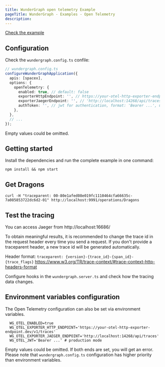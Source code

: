 ```yaml
---
title: WunderGraph open telemetry Example
pageTitle: WunderGraph - Examples - Open Telemetry
description:
---
```


[Check the example](https://github.com/wundergraph/wundergraph/tree/main/examples/open-telemetry)

## Configuration

Check the `wundergraph.config.ts` confile:

```typescript
// wundergraph.config.ts
configureWunderGraphApplication({
  apis: [spacex],
  options: {
    openTelemetry: {
      enabled: true, // default: false
      exporterHttpEndpoint: '', // https://your-otel-http-exporter-endpoint.dev/v1/traces, otel http exporter endpoint
      exporterJaegerEndpoint: '', // 'http://localhost:14268/api/traces' we recommend to use it for development
      authToken: '', // jwt for authentication, format: 'Bearer ...', use for development only, adds authentication header to the exporter
    },
  },
  // ...
});
```

Empty values could be omitted.

## Getting started

Install the dependencies and run the complete example in one command:

```shell
npm install && npm start
```

## Get Dragons

```shell
curl -H "traceparent: 00-80e1afed08e019fc1110464cfa66635c-7a085853722dc6d2-01" http://localhost:9991/operations/Dragons
```

## Test the tracing

You can access Jaeger from http://localhost:16686/

To obtain meaningful results, it is recommended to change the trace id in the request header every time you send a request.
If you don't provide a traceparent header, a new trace id will be generated automatically.

Header format: `traceparent: {version}-{trace_id}-{span_id}-{trace_flags}`
https://www.w3.org/TR/trace-context/#trace-context-http-headers-format

Configure hooks in the `wundergraph.server.ts` and check how the tracing data changes.

## Environment variables configuration

The Open Telemetry configuration can also be set via environment variables.

```shell
  WG_OTEL_ENABLED=true
  WG_OTEL_EXPORTER_HTTP_ENDPOINT='https://your-otel-http-exporter-endpoint.dev/v1/traces'
  WG_OTEL_EXPORTER_JAEGER_ENDPOINT='http://localhost:14268/api/traces'
  WG_OTEL_JWT='Bearer ...' # production mode
```

Empty values could be omitted.
If both ends are set, you will get an error.
Please note that `wundergraph.config.ts` configuration has higher priority than environment variables.
